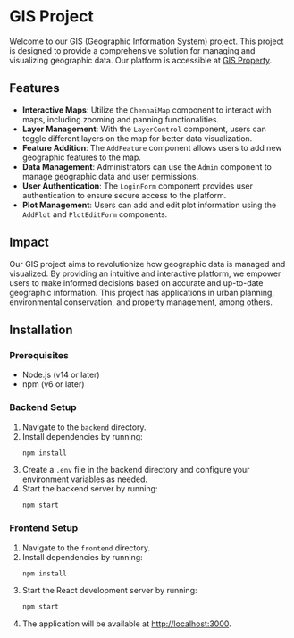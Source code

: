 # GIS Project

Welcome to our GIS (Geographic Information System) project. This project is designed to provide a comprehensive solution for managing and visualizing geographic data. Our platform is accessible at [GIS Property](https://gis-property.netlify.app/).

## Features

- **Interactive Maps**: Utilize the `ChennaiMap` component to interact with maps, including zooming and panning functionalities.
- **Layer Management**: With the `LayerControl` component, users can toggle different layers on the map for better data visualization.
- **Feature Addition**: The `AddFeature` component allows users to add new geographic features to the map.
- **Data Management**: Administrators can use the `Admin` component to manage geographic data and user permissions.
- **User Authentication**: The `LoginForm` component provides user authentication to ensure secure access to the platform.
- **Plot Management**: Users can add and edit plot information using the `AddPlot` and `PlotEditForm` components.

## Impact

Our GIS project aims to revolutionize how geographic data is managed and visualized. By providing an intuitive and interactive platform, we empower users to make informed decisions based on accurate and up-to-date geographic information. This project has applications in urban planning, environmental conservation, and property management, among others.

## Installation

### Prerequisites

- Node.js (v14 or later)
- npm (v6 or later)

### Backend Setup

1. Navigate to the `backend` directory.
2. Install dependencies by running:
    ```sh
    npm install
    ```
3. Create a `.env` file in the backend directory and configure your environment variables as needed.
4. Start the backend server by running:
    ```sh
    npm start
    ```

### Frontend Setup

1. Navigate to the `frontend` directory.
2. Install dependencies by running:
    ```sh
    npm install
    ```
3. Start the React development server by running:
    ```sh
    npm start
    ```
4. The application will be available at [http://localhost:3000](http://localhost:3000).